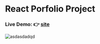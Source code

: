 # React Porfolio Project

### Live Demo: 👉 [site](https://portfolio-az.netlify.app/)


![asdasdadqd](https://user-images.githubusercontent.com/68517175/158103121-ca56aee9-e56e-47f8-ab14-8ca50e80b8b1.png)
